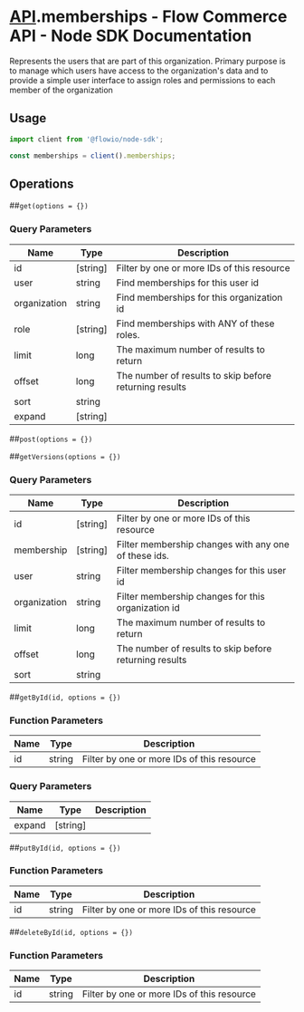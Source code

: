 # [API](README.md).memberships - Flow Commerce API - Node SDK Documentation

Represents the users that are part of this organization. Primary purpose is to manage which users have access to the organization&#x27;s data and to provide a simple user interface to assign roles and permissions to each member of the organization

## Usage

```JavaScript
import client from '@flowio/node-sdk';

const memberships = client().memberships;
```

## Operations

##`get(options = {})`


### Query Parameters

| Name  | Type | Description |
| ---- | ---- | ---- |
| id | [string] | Filter by one or more IDs of this resource |
| user | string | Find memberships for this user id |
| organization | string | Find memberships for this organization id |
| role | [string] | Find memberships with ANY of these roles. |
| limit | long | The maximum number of results to return |
| offset | long | The number of results to skip before returning results |
| sort | string |  |
| expand | [string] |  |

##`post(options = {})`



##`getVersions(options = {})`


### Query Parameters

| Name  | Type | Description |
| ---- | ---- | ---- |
| id | [string] | Filter by one or more IDs of this resource |
| membership | [string] | Filter membership changes with any one of these ids. |
| user | string | Filter membership changes for this user id |
| organization | string | Filter membership changes for this organization id |
| limit | long | The maximum number of results to return |
| offset | long | The number of results to skip before returning results |
| sort | string |  |

##`getById(id, options = {})`

### Function Parameters

| Name  | Type | Description |
| ---- | ---- | ---- |
| id | string | Filter by one or more IDs of this resource |

### Query Parameters

| Name  | Type | Description |
| ---- | ---- | ---- |
| expand | [string] |  |

##`putById(id, options = {})`

### Function Parameters

| Name  | Type | Description |
| ---- | ---- | ---- |
| id | string | Filter by one or more IDs of this resource |


##`deleteById(id, options = {})`

### Function Parameters

| Name  | Type | Description |
| ---- | ---- | ---- |
| id | string | Filter by one or more IDs of this resource |


